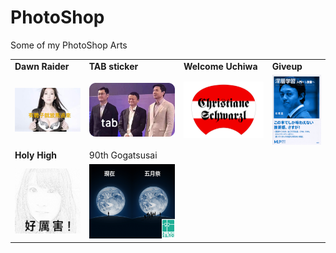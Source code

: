 # PhotoShop
Some of my PhotoShop Arts


|||||
|-----------|-----------|--------------|------|
|**Dawn Raider**|**TAB sticker**|**Welcome Uchiwa**|**Giveup**|
|![lin photo][lin]|![TAB sticker][TAB]|![uchiwa front][front]|![GiveUp cover][GiveUp]|
|**Holy High**|90th Gogatsusai|||
|![HH cover][HH]|![90G poster][90G]|||

[lin]:https://github.com/hanzg2014/PhotoShop/blob/master/DawnRaider/parody2.JPG
[TAB]:https://github.com/hanzg2014/PhotoShop/blob/master/TAB/tab_1.png
[front]:https://github.com/hanzg2014/PhotoShop/blob/master/WelcomeUchiwa/Front.png
[GiveUp]:https://github.com/hanzg2014/PhotoShop/blob/master/GiveUp/giveup.png
[HH]:https://github.com/hanzg2014/PhotoShop/blob/master/HolyHigh/HolyHigh_2_4.png


[90G]:https://github.com/hanzg2014/PhotoShop/blob/master/520jk/520-2jk.png
